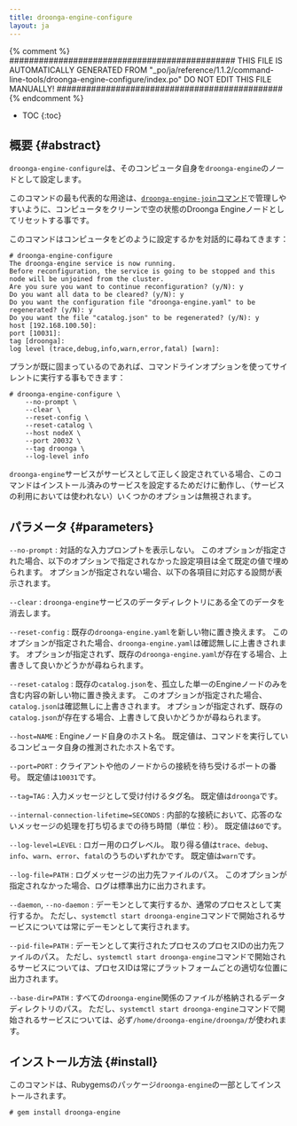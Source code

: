 ```yaml
---
title: droonga-engine-configure
layout: ja
---
```


{% comment %}
##############################################
  THIS FILE IS AUTOMATICALLY GENERATED FROM
  "_po/ja/reference/1.1.2/command-line-tools/droonga-engine-configure/index.po"
  DO NOT EDIT THIS FILE MANUALLY!
##############################################
{% endcomment %}


* TOC
{:toc}

## 概要 {#abstract}

`droonga-engine-configure`は、そのコンピュータ自身を`droonga-engine`のノードとして設定します。

このコマンドの最も代表的な用途は、[`droonga-engine-join`コマンド](../droonga-engine-join/)で管理しやすいように、コンピュータをクリーンで空の状態のDroonga Engineノードとしてリセットする事です。

このコマンドはコンピュータをどのように設定するかを対話的に尋ねてきます：

~~~
# droonga-engine-configure
The droonga-engine service is now running.
Before reconfiguration, the service is going to be stopped and this node will be unjoined from the cluster.
Are you sure you want to continue reconfiguration? (y/N): y
Do you want all data to be cleared? (y/N): y
Do you want the configuration file "droonga-engine.yaml" to be regenerated? (y/N): y
Do you want the file "catalog.json" to be regenerated? (y/N): y
host [192.168.100.50]: 
port [10031]: 
tag [droonga]: 
log level (trace,debug,info,warn,error,fatal) [warn]: 
~~~

プランが既に固まっているのであれば、コマンドラインオプションを使ってサイレントに実行する事もできます：

~~~
# droonga-engine-configure \
    --no-prompt \
    --clear \
    --reset-config \
    --reset-catalog \
    --host nodeX \
    --port 20032 \
    --tag droonga \
    --log-level info
~~~

`droonga-engine`サービスがサービスとして正しく設定されている場合、このコマンドはインストール済みのサービスを設定するためだけに動作し、（サービスの利用においては使われない）いくつかのオプションは無視されます。


## パラメータ {#parameters}

`--no-prompt`
: 対話的な入力プロンプトを表示しない。
  このオプションが指定された場合、以下のオプションで指定されなかった設定項目は全て既定の値で埋められます。
  オプションが指定されない場合、以下の各項目に対応する設問が表示されます。

`--clear`
: `droonga-engine`サービスのデータディレクトリにある全てのデータを消去します。

`--reset-config`
: 既存の`droonga-engine.yaml`を新しい物に置き換えます。
  このオプションが指定された場合、`droonga-engine.yaml`は確認無しに上書きされます。
  オプションが指定されず、既存の`droonga-engine.yaml`が存在する場合、上書きして良いかどうかが尋ねられます。

`--reset-catalog`
: 既存の`catalog.json`を、孤立した単一のEngineノードのみを含む内容の新しい物に置き換えます。
  このオプションが指定された場合、`catalog.json`は確認無しに上書きされます。
  オプションが指定されず、既存の`catalog.json`が存在する場合、上書きして良いかどうかが尋ねられます。

`--host=NAME`
: Engineノード自身のホスト名。
  既定値は、コマンドを実行しているコンピュータ自身の推測されたホスト名です。

`--port=PORT`
: クライアントや他のノードからの接続を待ち受けるポートの番号。
  既定値は`10031`です。

`--tag=TAG`
: 入力メッセージとして受け付けるタグ名。
  既定値は`droonga`です。

`--internal-connection-lifetime=SECONDS`
: 内部的な接続において、応答のないメッセージの処理を打ち切るまでの待ち時間（単位：秒）。
  既定値は`60`です。

`--log-level=LEVEL`
: ロガー用のログレベル。
  取り得る値は`trace`、`debug`、`info`、`warn`、`error`、`fatal`のうちのいずれかです。
  既定値は`warn`です。

`--log-file=PATH`
: ログメッセージの出力先ファイルのパス。
  このオプションが指定されなかった場合、ログは標準出力に出力されます。

`--daemon`, `--no-daemon`
: デーモンとして実行するか、通常のプロセスとして実行するか。
  ただし、`systemctl start droonga-engine`コマンドで開始されるサービスについては常にデーモンとして実行されます。

`--pid-file=PATH`
: デーモンとして実行されたプロセスのプロセスIDの出力先ファイルのパス。
  ただし、`systemctl start droonga-engine`コマンドで開始されるサービスについては、プロセスIDは常にプラットフォームごとの適切な位置に出力されます。

`--base-dir=PATH`
: すべての`droonga-engine`関係のファイルが格納されるデータディレクトリのパス。
  ただし、`systemctl start droonga-engine`コマンドで開始されるサービスについては、必ず`/home/droonga-engine/droonga/`が使われます。

## インストール方法 {#install}

このコマンドは、Rubygemsのパッケージ`droonga-engine`の一部としてインストールされます。

~~~
# gem install droonga-engine
~~~

